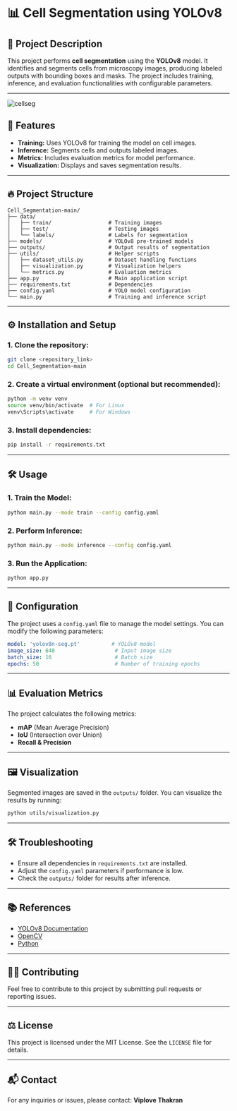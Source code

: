 # 📊 Cell Segmentation using YOLOv8

## 📝 **Project Description**

This project performs **cell segmentation** using the **YOLOv8** model. It identifies and segments cells from microscopy images, producing labeled outputs with bounding boxes and masks. The project includes training, inference, and evaluation functionalities with configurable parameters.

---

![cellseg](https://github.com/user-attachments/assets/8d0e8169-0088-4ef8-b493-2f5f11f2aea9)


## 🚀 **Features**

- **Training:** Uses YOLOv8 for training the model on cell images.
- **Inference:** Segments cells and outputs labeled images.
- **Metrics:** Includes evaluation metrics for model performance.
- **Visualization:** Displays and saves segmentation results.

---

## 🔥 **Project Structure**

```
Cell_Segmentation-main/
├── data/
│   ├── train/                  # Training images
│   ├── test/                   # Testing images
│   └── labels/                 # Labels for segmentation
├── models/                     # YOLOv8 pre-trained models
├── outputs/                    # Output results of segmentation
├── utils/                      # Helper scripts
│   ├── dataset_utils.py        # Dataset handling functions
│   ├── visualization.py        # Visualization helpers
│   └── metrics.py              # Evaluation metrics
├── app.py                      # Main application script
├── requirements.txt            # Dependencies
├── config.yaml                 # YOLO model configuration
└── main.py                     # Training and inference script
```

---

## ⚙️ **Installation and Setup**

### **1. Clone the repository:**

```bash
git clone <repository_link>
cd Cell_Segmentation-main
```

### **2. Create a virtual environment (optional but recommended):**

```bash
python -m venv venv
source venv/bin/activate  # For Linux
venv\Scripts\activate     # For Windows
```

### **3. Install dependencies:**

```bash
pip install -r requirements.txt
```

---

## 🛠️ **Usage**

### **1. Train the Model:**

```bash
python main.py --mode train --config config.yaml
```

### **2. Perform Inference:**

```bash
python main.py --mode inference --config config.yaml
```

### **3. Run the Application:**

```bash
python app.py
```

---

## 🧪 **Configuration**

The project uses a `config.yaml` file to manage the model settings. You can modify the following parameters:

```yaml
model: 'yolov8n-seg.pt'          # YOLOv8 model
image_size: 640                   # Input image size
batch_size: 16                    # Batch size
epochs: 50                        # Number of training epochs
```

---

## 📊 **Evaluation Metrics**

The project calculates the following metrics:

- **mAP** (Mean Average Precision)
- **IoU** (Intersection over Union)
- **Recall & Precision**

---

## 🖼️ **Visualization**

Segmented images are saved in the `outputs/` folder. You can visualize the results by running:

```bash
python utils/visualization.py
```

---

## 🛠️ **Troubleshooting**

- Ensure all dependencies in `requirements.txt` are installed.
- Adjust the `config.yaml` parameters if performance is low.
- Check the `outputs/` folder for results after inference.

---

## 📚 **References**

- [YOLOv8 Documentation](https://docs.ultralytics.com/)
- [OpenCV](https://opencv.org/)
- [Python](https://www.python.org/)

---

## 👩‍💻 **Contributing**

Feel free to contribute to this project by submitting pull requests or reporting issues.

---

## ⚖️ **License**

This project is licensed under the MIT License. See the `LICENSE` file for details.

---

## 📬 **Contact**

For any inquiries or issues, please contact: **Viplove Thakran**

